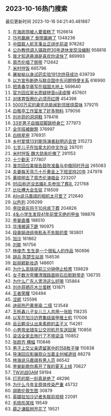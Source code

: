 ## 2023-10-16热门搜索 
最后更新时间 2023-10-16 04:21:40.481887 
1. [在海底捞被人要蛋糕了](https://s.weibo.com/weibo?q=%23%E5%9C%A8%E6%B5%B7%E5%BA%95%E6%8D%9E%E8%A2%AB%E4%BA%BA%E8%A6%81%E8%9B%8B%E7%B3%95%E4%BA%86%23&t=31&band_rank=1&Refer=top) 1526614
1. [15号赢麻了 倒带赢麻了](https://s.weibo.com/weibo?q=15%E5%8F%B7%E8%B5%A2%E9%BA%BB%E4%BA%86%20%E5%80%92%E5%B8%A6%E8%B5%A2%E9%BA%BB%E4%BA%86&t=31&band_rank=2&Refer=top) 1348236
1. [中国载人航天事业正阔步前进](https://s.weibo.com/weibo?q=%23%E4%B8%AD%E5%9B%BD%E8%BD%BD%E4%BA%BA%E8%88%AA%E5%A4%A9%E4%BA%8B%E4%B8%9A%E6%AD%A3%E9%98%94%E6%AD%A5%E5%89%8D%E8%BF%9B%23&t=31&band_rank=3&Refer=top) 978282
1. [公办教师调入镇政府30年退休发现没编制](https://s.weibo.com/weibo?q=%23%E5%85%AC%E5%8A%9E%E6%95%99%E5%B8%88%E8%B0%83%E5%85%A5%E9%95%87%E6%94%BF%E5%BA%9C30%E5%B9%B4%E9%80%80%E4%BC%91%E5%8F%91%E7%8E%B0%E6%B2%A1%E7%BC%96%E5%88%B6%23&t=31&band_rank=4&Refer=top) 958816
1. [我才知道悬溺是喜欢你读快了](https://s.weibo.com/weibo?q=%23%E6%88%91%E6%89%8D%E7%9F%A5%E9%81%93%E6%82%AC%E6%BA%BA%E6%98%AF%E5%96%9C%E6%AC%A2%E4%BD%A0%E8%AF%BB%E5%BF%AB%E4%BA%86%23&t=31&band_rank=5&Refer=top) 869993
1. [周杰伦唱了倒带](https://s.weibo.com/weibo?q=%E5%91%A8%E6%9D%B0%E4%BC%A6%E5%94%B1%E4%BA%86%E5%80%92%E5%B8%A6&t=31&band_rank=6&Refer=top) 712642
1. [米村拌饭](https://s.weibo.com/weibo?q=%E7%B1%B3%E6%9D%91%E6%8B%8C%E9%A5%AD&t=31&band_rank=7&Refer=top) 665796
1. [屠呦呦以身试药实验191次终获成功](https://s.weibo.com/weibo?q=%23%E5%B1%A0%E5%91%A6%E5%91%A6%E4%BB%A5%E8%BA%AB%E8%AF%95%E8%8D%AF%E5%AE%9E%E9%AA%8C191%E6%AC%A1%E7%BB%88%E8%8E%B7%E6%88%90%E5%8A%9F%23&t=31&band_rank=17&Refer=top) 639739
1. [以方宣布断绝与联合国中东问题特使关系](https://s.weibo.com/weibo?q=%23%E4%BB%A5%E6%96%B9%E5%AE%A3%E5%B8%83%E6%96%AD%E7%BB%9D%E4%B8%8E%E8%81%94%E5%90%88%E5%9B%BD%E4%B8%AD%E4%B8%9C%E9%97%AE%E9%A2%98%E7%89%B9%E4%BD%BF%E5%85%B3%E7%B3%BB%23&t=31&band_rank=8&Refer=top) 616990
1. [把青春华章写在祖国大地上](https://s.weibo.com/weibo?q=%23%E6%8A%8A%E9%9D%92%E6%98%A5%E5%8D%8E%E7%AB%A0%E5%86%99%E5%9C%A8%E7%A5%96%E5%9B%BD%E5%A4%A7%E5%9C%B0%E4%B8%8A%23&t=31&band_rank=3&Refer=top) 569640
1. [官方回应家长质疑拼音o读成喔](https://s.weibo.com/weibo?q=%23%E5%AE%98%E6%96%B9%E5%9B%9E%E5%BA%94%E5%AE%B6%E9%95%BF%E8%B4%A8%E7%96%91%E6%8B%BC%E9%9F%B3o%E8%AF%BB%E6%88%90%E5%96%94%23&t=31&band_rank=9&Refer=top) 457601
1. [对体育饭圈化必须亮红牌](https://s.weibo.com/weibo?q=%23%E5%AF%B9%E4%BD%93%E8%82%B2%E9%A5%AD%E5%9C%88%E5%8C%96%E5%BF%85%E9%A1%BB%E4%BA%AE%E7%BA%A2%E7%89%8C%23&t=31&band_rank=40&Refer=top) 454398
1. [5000万买的豪宅总能闻到邻居烧菜味](https://s.weibo.com/weibo?q=%235000%E4%B8%87%E4%B9%B0%E7%9A%84%E8%B1%AA%E5%AE%85%E6%80%BB%E8%83%BD%E9%97%BB%E5%88%B0%E9%82%BB%E5%B1%85%E7%83%A7%E8%8F%9C%E5%91%B3%23&t=31&band_rank=10&Refer=top) 379215
1. [白敬亭工作室发了好多物料](https://s.weibo.com/weibo?q=%23%E7%99%BD%E6%95%AC%E4%BA%AD%E5%B7%A5%E4%BD%9C%E5%AE%A4%E5%8F%91%E4%BA%86%E5%A5%BD%E5%A4%9A%E7%89%A9%E6%96%99%23&t=31&band_rank=11&Refer=top) 379056
1. [刘亦菲的洞洞鞋](https://s.weibo.com/weibo?q=%23%E5%88%98%E4%BA%A6%E8%8F%B2%E7%9A%84%E6%B4%9E%E6%B4%9E%E9%9E%8B%23&t=31&band_rank=12&Refer=top) 378416
1. [33岁男子自捆双脚跳桥身亡](https://s.weibo.com/weibo?q=%2333%E5%B2%81%E7%94%B7%E5%AD%90%E8%87%AA%E6%8D%86%E5%8F%8C%E8%84%9A%E8%B7%B3%E6%A1%A5%E8%BA%AB%E4%BA%A1%23&t=31&band_rank=13&Refer=top) 377973
1. [全华班被献祭](https://s.weibo.com/weibo?q=%23%E5%85%A8%E5%8D%8E%E7%8F%AD%E8%A2%AB%E7%8C%AE%E7%A5%AD%23&t=31&band_rank=14&Refer=top) 376997
1. [白桃星座](https://s.weibo.com/weibo?q=%E7%99%BD%E6%A1%83%E6%98%9F%E5%BA%A7&t=31&band_rank=15&Refer=top) 376931
1. [乡村爱情13刘能饰演者赵明远去世](https://s.weibo.com/weibo?q=%23%E4%B9%A1%E6%9D%91%E7%88%B1%E6%83%8513%E5%88%98%E8%83%BD%E9%A5%B0%E6%BC%94%E8%80%85%E8%B5%B5%E6%98%8E%E8%BF%9C%E5%8E%BB%E4%B8%96%23&t=31&band_rank=16&Refer=top) 315273
1. [七岁儿子在加拿大的中文作业](https://s.weibo.com/weibo?q=%23%E4%B8%83%E5%B2%81%E5%84%BF%E5%AD%90%E5%9C%A8%E5%8A%A0%E6%8B%BF%E5%A4%A7%E7%9A%84%E4%B8%AD%E6%96%87%E4%BD%9C%E4%B8%9A%23&t=31&band_rank=18&Refer=top) 297011
1. [米村拌饭 魏大勋来吃俺了](https://s.weibo.com/weibo?q=%E7%B1%B3%E6%9D%91%E6%8B%8C%E9%A5%AD%20%E9%AD%8F%E5%A4%A7%E5%8B%8B%E6%9D%A5%E5%90%83%E4%BF%BA%E4%BA%86&t=31&band_rank=19&Refer=top) 291153
1. [十个勤天](https://s.weibo.com/weibo?q=%E5%8D%81%E4%B8%AA%E5%8B%A4%E5%A4%A9&t=31&band_rank=20&Refer=top) 277807
1. [普京回应美报告鼓吹准备与中俄同时开战](https://s.weibo.com/weibo?q=%23%E6%99%AE%E4%BA%AC%E5%9B%9E%E5%BA%94%E7%BE%8E%E6%8A%A5%E5%91%8A%E9%BC%93%E5%90%B9%E5%87%86%E5%A4%87%E4%B8%8E%E4%B8%AD%E4%BF%84%E5%90%8C%E6%97%B6%E5%BC%80%E6%88%98%23&t=31&band_rank=21&Refer=top) 265083
1. [夫妻每天背几十斤黄金上下班坚持20年](https://s.weibo.com/weibo?q=%23%E5%A4%AB%E5%A6%BB%E6%AF%8F%E5%A4%A9%E8%83%8C%E5%87%A0%E5%8D%81%E6%96%A4%E9%BB%84%E9%87%91%E4%B8%8A%E4%B8%8B%E7%8F%AD%E5%9D%9A%E6%8C%8120%E5%B9%B4%23&t=31&band_rank=22&Refer=top) 247978
1. [黄晓明去了周杰伦演唱会](https://s.weibo.com/weibo?q=%23%E9%BB%84%E6%99%93%E6%98%8E%E5%8E%BB%E4%BA%86%E5%91%A8%E6%9D%B0%E4%BC%A6%E6%BC%94%E5%94%B1%E4%BC%9A%23&t=31&band_rank=23&Refer=top) 223207
1. [95后称还没去婚礼先参加了葬礼](https://s.weibo.com/weibo?q=%2395%E5%90%8E%E7%A7%B0%E8%BF%98%E6%B2%A1%E5%8E%BB%E5%A9%9A%E7%A4%BC%E5%85%88%E5%8F%82%E5%8A%A0%E4%BA%86%E8%91%AC%E7%A4%BC%23&t=31&band_rank=24&Refer=top) 221768
1. [比吐槽大会生猛](https://s.weibo.com/weibo?q=%23%E6%AF%94%E5%90%90%E6%A7%BD%E5%A4%A7%E4%BC%9A%E7%94%9F%E7%8C%9B%23&t=31&band_rank=25&Refer=top) 218509
1. [Alin说马嘉祺的相机太可爱了](https://s.weibo.com/weibo?q=%23Alin%E8%AF%B4%E9%A9%AC%E5%98%89%E7%A5%BA%E7%9A%84%E7%9B%B8%E6%9C%BA%E5%A4%AA%E5%8F%AF%E7%88%B1%E4%BA%86%23&t=31&band_rank=26&Refer=top) 212640
1. [以色列](https://s.weibo.com/weibo?q=%23%E4%BB%A5%E8%89%B2%E5%88%97%23&t=31&band_rank=27&Refer=top) 209299
1. [李玟骨灰将于10月底下葬](https://s.weibo.com/weibo?q=%23%E6%9D%8E%E7%8E%9F%E9%AA%A8%E7%81%B0%E5%B0%86%E4%BA%8E10%E6%9C%88%E5%BA%95%E4%B8%8B%E8%91%AC%23&t=31&band_rank=28&Refer=top) 204826
1. [4名小学生发现41年前曾灭绝的甲虫](https://s.weibo.com/weibo?q=%234%E5%90%8D%E5%B0%8F%E5%AD%A6%E7%94%9F%E5%8F%91%E7%8E%B041%E5%B9%B4%E5%89%8D%E6%9B%BE%E7%81%AD%E7%BB%9D%E7%9A%84%E7%94%B2%E8%99%AB%23&t=31&band_rank=30&Refer=top) 198876
1. [李昊直播](https://s.weibo.com/weibo?q=%E6%9D%8E%E6%98%8A%E7%9B%B4%E6%92%AD&t=31&band_rank=26&Refer=top) 198510
1. [华浅被逼下跪](https://s.weibo.com/weibo?q=%23%E5%8D%8E%E6%B5%85%E8%A2%AB%E9%80%BC%E4%B8%8B%E8%B7%AA%23&t=31&band_rank=29&Refer=top) 190975
1. [段奥娟进组电影永不失联的爱](https://s.weibo.com/weibo?q=%23%E6%AE%B5%E5%A5%A5%E5%A8%9F%E8%BF%9B%E7%BB%84%E7%94%B5%E5%BD%B1%E6%B0%B8%E4%B8%8D%E5%A4%B1%E8%81%94%E7%9A%84%E7%88%B1%23&t=31&band_rank=31&Refer=top) 183801
1. [加沙](https://s.weibo.com/weibo?q=%E5%8A%A0%E6%B2%99&t=31&band_rank=32&Refer=top) 161862
1. [刘能](https://s.weibo.com/weibo?q=%E5%88%98%E8%83%BD&t=31&band_rank=33&Refer=top) 161756
1. [林俊杰 生生是一个很私人的作品](https://s.weibo.com/weibo?q=%E6%9E%97%E4%BF%8A%E6%9D%B0%20%E7%94%9F%E7%94%9F%E6%98%AF%E4%B8%80%E4%B8%AA%E5%BE%88%E7%A7%81%E4%BA%BA%E7%9A%84%E4%BD%9C%E5%93%81&t=31&band_rank=34&Refer=top) 160696
1. [胡兵 陈楚生站哥](https://s.weibo.com/weibo?q=%E8%83%A1%E5%85%B5%20%E9%99%88%E6%A5%9A%E7%94%9F%E7%AB%99%E5%93%A5&t=31&band_rank=35&Refer=top) 158536
1. [赵丽颖新妆造](https://s.weibo.com/weibo?q=%23%E8%B5%B5%E4%B8%BD%E9%A2%96%E6%96%B0%E5%A6%86%E9%80%A0%23&t=31&band_rank=36&Refer=top) 148601
1. [为什么高铁提前三分钟停止检票](https://s.weibo.com/weibo?q=%23%E4%B8%BA%E4%BB%80%E4%B9%88%E9%AB%98%E9%93%81%E6%8F%90%E5%89%8D%E4%B8%89%E5%88%86%E9%92%9F%E5%81%9C%E6%AD%A2%E6%A3%80%E7%A5%A8%23&t=31&band_rank=37&Refer=top) 139829
1. [女子数次弯腰清理路面碎石后默默带走](https://s.weibo.com/weibo?q=%23%E5%A5%B3%E5%AD%90%E6%95%B0%E6%AC%A1%E5%BC%AF%E8%85%B0%E6%B8%85%E7%90%86%E8%B7%AF%E9%9D%A2%E7%A2%8E%E7%9F%B3%E5%90%8E%E9%BB%98%E9%BB%98%E5%B8%A6%E8%B5%B0%23&t=31&band_rank=38&Refer=top) 136735
1. [为什么广东人煲汤这么好喝](https://s.weibo.com/weibo?q=%23%E4%B8%BA%E4%BB%80%E4%B9%88%E5%B9%BF%E4%B8%9C%E4%BA%BA%E7%85%B2%E6%B1%A4%E8%BF%99%E4%B9%88%E5%A5%BD%E5%96%9D%23&t=31&band_rank=39&Refer=top) 135864
1. [刘亦菲晒花木兰蛋糕](https://s.weibo.com/weibo?q=%23%E5%88%98%E4%BA%A6%E8%8F%B2%E6%99%92%E8%8A%B1%E6%9C%A8%E5%85%B0%E8%9B%8B%E7%B3%95%23&t=31&band_rank=40&Refer=top) 131871
1. [王者荣耀](https://s.weibo.com/weibo?q=%E7%8E%8B%E8%80%85%E8%8D%A3%E8%80%80&t=31&band_rank=41&Refer=top) 126494
1. [涩郎](https://s.weibo.com/weibo?q=%E6%B6%A9%E9%83%8E&t=31&band_rank=42&Refer=top) 125596
1. [迪丽热巴黄景瑜 二搭](https://s.weibo.com/weibo?q=%E8%BF%AA%E4%B8%BD%E7%83%AD%E5%B7%B4%E9%BB%84%E6%99%AF%E7%91%9C%20%E4%BA%8C%E6%90%AD&t=31&band_rank=43&Refer=top) 123548
1. [王栎鑫儿子女儿三人共用一张脸](https://s.weibo.com/weibo?q=%23%E7%8E%8B%E6%A0%8E%E9%91%AB%E5%84%BF%E5%AD%90%E5%A5%B3%E5%84%BF%E4%B8%89%E4%BA%BA%E5%85%B1%E7%94%A8%E4%B8%80%E5%BC%A0%E8%84%B8%23&t=31&band_rank=44&Refer=top) 118235
1. [以军在加沙边界集结装甲推土机](https://s.weibo.com/weibo?q=%23%E4%BB%A5%E5%86%9B%E5%9C%A8%E5%8A%A0%E6%B2%99%E8%BE%B9%E7%95%8C%E9%9B%86%E7%BB%93%E8%A3%85%E7%94%B2%E6%8E%A8%E5%9C%9F%E6%9C%BA%23&t=31&band_rank=45&Refer=top) 117006
1. [岳云鹏没认出来素颜的孟子义](https://s.weibo.com/weibo?q=%23%E5%B2%B3%E4%BA%91%E9%B9%8F%E6%B2%A1%E8%AE%A4%E5%87%BA%E6%9D%A5%E7%B4%A0%E9%A2%9C%E7%9A%84%E5%AD%9F%E5%AD%90%E4%B9%89%23&t=31&band_rank=46&Refer=top) 114261
1. [小男孩坐错车公交司机开车送回家](https://s.weibo.com/weibo?q=%23%E5%B0%8F%E7%94%B7%E5%AD%A9%E5%9D%90%E9%94%99%E8%BD%A6%E5%85%AC%E4%BA%A4%E5%8F%B8%E6%9C%BA%E5%BC%80%E8%BD%A6%E9%80%81%E5%9B%9E%E5%AE%B6%23&t=31&band_rank=47&Refer=top) 110856
1. [梁洁全家去旅行了不带梁洁](https://s.weibo.com/weibo?q=%23%E6%A2%81%E6%B4%81%E5%85%A8%E5%AE%B6%E5%8E%BB%E6%97%85%E8%A1%8C%E4%BA%86%E4%B8%8D%E5%B8%A6%E6%A2%81%E6%B4%81%23&t=31&band_rank=48&Refer=top) 110852
1. [张颜齐 横幅](https://s.weibo.com/weibo?q=%E5%BC%A0%E9%A2%9C%E9%BD%90%20%E6%A8%AA%E5%B9%85&t=31&band_rank=49&Refer=top) 110846
1. [男子上交父亲遗留家中的158枚子弹](https://s.weibo.com/weibo?q=%23%E7%94%B7%E5%AD%90%E4%B8%8A%E4%BA%A4%E7%88%B6%E4%BA%B2%E9%81%97%E7%95%99%E5%AE%B6%E4%B8%AD%E7%9A%84158%E6%9E%9A%E5%AD%90%E5%BC%B9%23&t=31&band_rank=50&Refer=top) 110838
1. [导演回应影展观众当着主创喊退钱](https://s.weibo.com/weibo?q=%23%E5%AF%BC%E6%BC%94%E5%9B%9E%E5%BA%94%E5%BD%B1%E5%B1%95%E8%A7%82%E4%BC%97%E5%BD%93%E7%9D%80%E4%B8%BB%E5%88%9B%E5%96%8A%E9%80%80%E9%92%B1%23&t=31&band_rank=50&Refer=top) 88279
1. [林海说马嘉祺有男人范](https://s.weibo.com/weibo?q=%23%E6%9E%97%E6%B5%B7%E8%AF%B4%E9%A9%AC%E5%98%89%E7%A5%BA%E6%9C%89%E7%94%B7%E4%BA%BA%E8%8C%83%23&t=31&band_rank=29&Refer=top) 86542
1. [李昊新歌你离开了我的夏天上线](https://s.weibo.com/weibo?q=%23%E6%9D%8E%E6%98%8A%E6%96%B0%E6%AD%8C%E4%BD%A0%E7%A6%BB%E5%BC%80%E4%BA%86%E6%88%91%E7%9A%84%E5%A4%8F%E5%A4%A9%E4%B8%8A%E7%BA%BF%23&t=31&band_rank=48&Refer=top) 70627
1. [TW对战GAM](https://s.weibo.com/weibo?q=%23TW%E5%AF%B9%E6%88%98GAM%23&t=31&band_rank=50&Refer=top) 59194
1. [灯亮的那一刻真是绝了](https://s.weibo.com/weibo?q=%23%E7%81%AF%E4%BA%AE%E7%9A%84%E9%82%A3%E4%B8%80%E5%88%BB%E7%9C%9F%E6%98%AF%E7%BB%9D%E4%BA%86%23&t=31&band_rank=48&Refer=top) 48296
1. [为什么今年支原体传染严重](https://s.weibo.com/weibo?q=%E4%B8%BA%E4%BB%80%E4%B9%88%E4%BB%8A%E5%B9%B4%E6%94%AF%E5%8E%9F%E4%BD%93%E4%BC%A0%E6%9F%93%E4%B8%A5%E9%87%8D&t=31&band_rank=50&Refer=top) 45732
1. [胡歌伦敦生图](https://s.weibo.com/weibo?q=%23%E8%83%A1%E6%AD%8C%E4%BC%A6%E6%95%A6%E7%94%9F%E5%9B%BE%23&t=31&band_rank=47&Refer=top) 30879
1. [英媒驻加沙记者失联前视频](https://s.weibo.com/weibo?q=%23%E8%8B%B1%E5%AA%92%E9%A9%BB%E5%8A%A0%E6%B2%99%E8%AE%B0%E8%80%85%E5%A4%B1%E8%81%94%E5%89%8D%E8%A7%86%E9%A2%91%23&t=31&band_rank=36&Refer=top) 22091
1. [毛晓彤哭戏](https://s.weibo.com/weibo?q=%23%E6%AF%9B%E6%99%93%E5%BD%A4%E5%93%AD%E6%88%8F%23&t=31&band_rank=43&Refer=top) 19549
1. [薛之谦脏辫开花了](https://s.weibo.com/weibo?q=%23%E8%96%9B%E4%B9%8B%E8%B0%A6%E8%84%8F%E8%BE%AB%E5%BC%80%E8%8A%B1%E4%BA%86%23&t=31&band_rank=48&Refer=top) 19521
